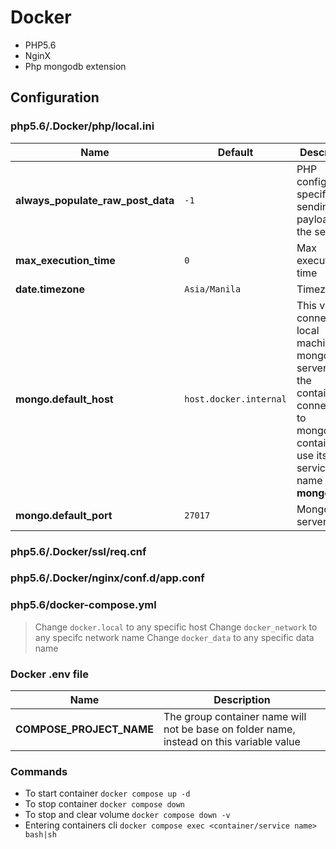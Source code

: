 # Docker

- PHP5.6
- NginX
- Php mongodb extension

## Configuration

### php5.6/.Docker/php/local.ini

**Name** | **Default** | **Description**
---------|-------------|----------------
**always_populate_raw_post_data** | `-1` | PHP configuration specific for sending payload to the server
**max_execution_time** | `0` | Max execution time
**date.timezone** | `Asia/Manila` | Timezone
**mongo.default_host** |  `host.docker.internal` | This value connects to local machines mongo server not in the container, connecting to mongodb's container use its service name e.i **mongodb**
**mongo.default_port** | `27017` | Mongo server port


### php5.6/.Docker/ssl/req.cnf
### php5.6/.Docker/nginx/conf.d/app.conf
### php5.6/docker-compose.yml

> Change `docker.local` to any specific host
> Change `docker_network` to any specifc network name
> Change `docker_data` to any specific data name


### Docker .env file

**Name** | **Description**
---------|----------------
**COMPOSE_PROJECT_NAME** | The group container name will not be base on folder name, instead on this variable value


### Commands

- To start container `docker compose up -d`
- To stop container `docker compose down`
- To stop and clear volume `docker compose down -v`
- Entering containers cli `docker compose exec <container/service name> bash|sh`
  